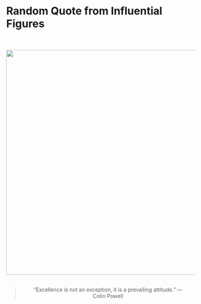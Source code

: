 # Random Quote from Influential Figures

<div align="center">
  <br>
  <br>
  <a href="undefined" title="undefined"><img src="undefined" width="600px"></a>
  <br>
  <br>
  <blockquote>&ldquo;Excellence is not an exception, it is a prevailing attitude.&rdquo; &mdash; <footer>Colin Powell</footer></blockquote>
</div>
  
